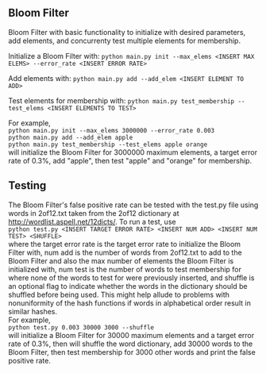 Bloom Filter
------

Bloom Filter with basic functionality to initialize with desired parameters,
add elements, and concurrenty test multiple elements for membership.

Initialize a Bloom Filter with:
`python main.py init --max_elems <INSERT MAX ELEMS> --error_rate <INSERT ERROR RATE>`

Add elements with:
`python main.py add --add_elem <INSERT ELEMENT TO ADD>`

Test elements for membership with:
`python main.py test_membership --test_elems <INSERT ELEMENTS TO TEST>`

For example,  
`python main.py init --max_elems 3000000 --error_rate 0.003`  
`python main.py add --add_elem apple`  
`python main.py test_membership --test_elems apple orange`  
will initialize the Bloom Filter for 3000000 maximum elements, a target error rate of 0.3%, add "apple", then test "apple" and "orange" for membership.  
  
  
  
Testing
-----
The Bloom Filter's false positive rate can be tested with the test.py file using words in 2of12.txt taken from the 2of12 dictionary at http://wordlist.aspell.net/12dicts/.
To run a test, use  
`python test.py <INSERT TARGET ERROR RATE> <INSERT NUM ADD> <INSERT NUM TEST> <SHUFFLE>`  
where the target error rate is the target error rate to initialize the Bloom Filter with, num add is the number of words from 2of12.txt to add to the Bloom Filter and also the max number of elements the Bloom Filter is initialized with, num test is the number of words to test membership for where none of the words to test for were previously inserted, and shuffle is an optional flag to indicate whether the words in the dictionary should be shuffled before being used. This might help allude to problems with nonuniformity of the hash functions if words in alphabetical order result in similar hashes.  
For example,  
`python test.py 0.003 30000 3000 --shuffle`  
will initialize a Bloom Filter for 30000 maximum elements and a target error rate of 0.3%, then will shuffle the word dictionary, add 30000 words to the Bloom Filter, then test membership for 3000 other words and print the false positive rate.

